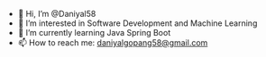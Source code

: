 - 👋 Hi, I’m @Daniyal58
- 👀 I’m interested in Software Development and Machine Learning
- 🌱 I’m currently learning Java Spring Boot
- 📫 How to reach me: daniyalgopang58@gmail.com

<!---
Daniyal58/Daniyal58 is a ✨ special ✨ repository because its `README.md` (this file) appears on your GitHub profile.
You can click the Preview link to take a look at your changes.
--->
